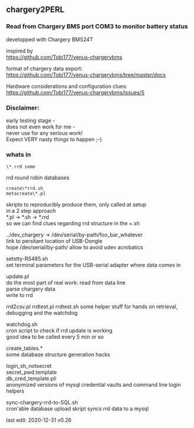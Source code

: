 ## chargery2PERL
### Read from Chargery BMS port COM3 to monitor battery status
developped with Chargery BMS24T  

inspired by   
https://github.com/Tobi177/venus-chargerybms
  

format of chargery data export:  
https://github.com/Tobi177/venus-chargerybms/tree/master/docs
  

Hardware considerations and configuration clues:  
https://github.com/Tobi177/venus-chargerybms/issues/5
  
### Disclaimer:  
early testing stage -   
does not even work for me -  
never use for any serious work!  
Expect VERY nasty things to happen ;-)

### whats in
    \*.rrd some  
rrd round robin databases  
  
    create\*rrd.sh
    metacreate\*.pl  
skripts to reproducibly produce them, only called at setup  
in a 2 step approach  
\*.pl -> \*.sh -> \*.rrd  
so we can find clues regarding rrd structure in the  \+.sh  
  
 

../dev\_chargery -> /dev/serial/by-path/foo\_bar\_whatever    
link to persitant location of USB-Dongle  
hope /dev/serial/by-path/ allow to avoid udev acrobatics  

 
setstty-RS485.sh  
set terminal parameters for the USB-serial adapter where data comes in  
  
update.pl  
do the most part of real work:
read from data line  
parse chargery data  
write to rrd  

rrd2csv.pl
rrdtest.pl
rrdtest.sh
some helper stuff for hands on retrieval, debugging and the watchdog

watchdog.sh  
cron script to check if rrd update is working  
good idea to be called every 5 min or so  
  
create\_tables.\*  
some database structure generation hacks  

login\_sh\_notsecret  
secret\_pwd.template  
db\_cred\_template.pli  
anonymized versions of mysql credential vaults and command line login helpers    
  
sync-chargery-rrd-to-SQL.sh  
cron'able database upload skript
syncs rrd data to a mysql  
  
  
  
last edit: 2020-12-31 v0.26
